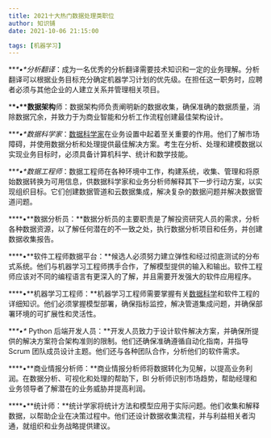 ```yaml
---
title: 2021十大热门数据处理类职位
author: 知识铺
date: 2021-10-06 21:15:00

tags: [机器学习]
---
```




***\*•\**分析翻译**：成为一名优秀的分析翻译需要技术知识和一定的业务理解。分析翻译可以根据业务目标充分确定机器学习计划的优先级。在担任这一职务时，应聘者必须与其他企业的人建立关系并管理相关项目。

***\*•\**数据架构**师：数据架构师负责阐明新的数据收集，确保准确的数据质量，消除数据冗余，并致力于为商业智能和分析工作流程创建最佳架构设计。

***\*•\**数据科学家**：[数据科学家](https://www.analyticsinsight.net/follow-these-steps-to-become-a-data-scientist-without-a-degree/)在业务设置中起着至关重要的作用。他们了解市场障碍，并使用数据分析和处理提供最佳解决方案。考生在分析、处理和建模数据以实现业务目标时，必须具备计算机科学、统计和数学技能。

***\*•\**数据工程师**：数据工程师在各种环境中工作，构建系统，收集、管理和将原始数据转换为可用信息，供数据科学家和业务分析师解释其下一步行动方案，以实现组织目标。它们创建数据管道和云数据集成，解决复杂的数据问题并解决数据管道问题。

***\*•\**数据分析员：**数据分析员的主要职责是了解投资研究人员的需求，分析各种数据资源，以了解任何潜在的不一致之处，执行数据分析项目和任务，并创建数据收集报告。



***\*•\**软件工程师数据平台：**候选人必须努力建立弹性和经过彻底测试的分布式系统。他们与机器学习工程师携手合作，了解模型提供的输入和输出。软件工程师应该对不同的编程语言有更深入的了解，并且需要开发强大的软件应用程序。

***\*•\**机器学习工程师：**机器学习工程师需要掌握有关[数据科学](https://www.analyticsinsight.net/top-10-data-science-jobs-in-mncs-in-india-to-apply-today/)和软件工程的详细知识。他们必须掌握模型部署，确保指标监控，解决管道集成问题，并确保部署环境的可扩展性和灵活性。

***\*•\** Python 后端开发人员：**开发人员致力于设计软件解决方案，并确保所提供的解决方案符合架构准则的限制。他们还确保准确遵循自动化指南，并指导 Scrum 团队成员设计主题。他们还与各种团队合作，分析他们的软件需求。

***\*•\**商业情报分析师：**商业情报分析师将数据转化为见解，以提高业务利润。在数据分析、可视化和处理的帮助下，BI 分析师识别市场趋势，帮助经理和业务领导者了解潜在的业务威胁并提高利润。

***\*•\**统计师：**统计学家将统计方法和模型应用于实际问题。他们收集和解释数据，以帮助企业在决策过程中。他们还设计数据收集流程，并与利益相关者沟通，就组织和业务战略提供建议。

